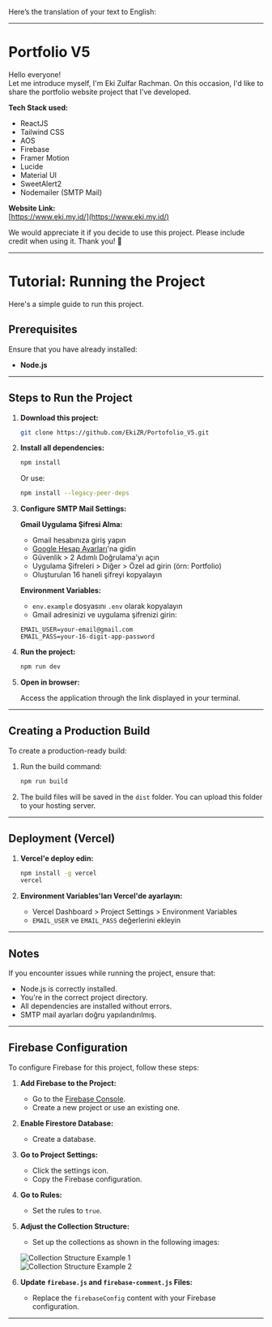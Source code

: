 Here’s the translation of your text to English:  

---

# Portfolio V5  
Hello everyone!  
Let me introduce myself, I'm Eki Zulfar Rachman. On this occasion, I'd like to share the portfolio website project that I've developed.  

**Tech Stack used:**  
- ReactJS  
- Tailwind CSS  
- AOS  
- Firebase  
- Framer Motion  
- Lucide  
- Material UI  
- SweetAlert2  
- Nodemailer (SMTP Mail)

**Website Link:**  
[https://www.eki.my.id/](https://www.eki.my.id/)  

We would appreciate it if you decide to use this project. Please include credit when using it. Thank you! 🙏  

---

# Tutorial: Running the Project  

Here's a simple guide to run this project.  

## Prerequisites  

Ensure that you have already installed:  
- **Node.js**  

---

## Steps to Run the Project  

1. **Download this project:**  

   ```bash  
   git clone https://github.com/EkiZR/Portofolio_V5.git  
   ```  

2. **Install all dependencies:**  

   ```bash  
   npm install  
   ```  
   Or use:  

   ```bash  
   npm install --legacy-peer-deps  
   ```  

3. **Configure SMTP Mail Settings:**

   **Gmail Uygulama Şifresi Alma:**
   - Gmail hesabınıza giriş yapın
   - [Google Hesap Ayarları](https://myaccount.google.com/)'na gidin
   - Güvenlik > 2 Adımlı Doğrulama'yı açın
   - Uygulama Şifreleri > Diğer > Özel ad girin (örn: Portfolio)
   - Oluşturulan 16 haneli şifreyi kopyalayın

   **Environment Variables:**
   - `env.example` dosyasını `.env` olarak kopyalayın
   - Gmail adresinizi ve uygulama şifrenizi girin:
   ```
   EMAIL_USER=your-email@gmail.com
   EMAIL_PASS=your-16-digit-app-password
   ```

4. **Run the project:**  

   ```bash  
   npm run dev  
   ```  

5. **Open in browser:**  

   Access the application through the link displayed in your terminal.  

---

## Creating a Production Build  

To create a production-ready build:  

1. Run the build command:  

   ```bash  
   npm run build  
   ```  

2. The build files will be saved in the `dist` folder. You can upload this folder to your hosting server.  

---

## Deployment (Vercel)

1. **Vercel'e deploy edin:**
   ```bash
   npm install -g vercel
   vercel
   ```

2. **Environment Variables'ları Vercel'de ayarlayın:**
   - Vercel Dashboard > Project Settings > Environment Variables
   - `EMAIL_USER` ve `EMAIL_PASS` değerlerini ekleyin

---

## Notes  

If you encounter issues while running the project, ensure that:  
- Node.js is correctly installed.  
- You're in the correct project directory.  
- All dependencies are installed without errors.  
- SMTP mail ayarları doğru yapılandırılmış.

---

## Firebase Configuration  

To configure Firebase for this project, follow these steps:  

1. **Add Firebase to the Project:**  
   - Go to the [Firebase Console](https://console.firebase.google.com/).  
   - Create a new project or use an existing one.  

2. **Enable Firestore Database:**  
   - Create a database.  

3. **Go to Project Settings:**  
   - Click the settings icon.  
   - Copy the Firebase configuration.  

4. **Go to Rules:**  
   - Set the rules to `true`.  

5. **Adjust the Collection Structure:**  
   - Set up the collections as shown in the following images:  

   ![Collection Structure Example 1](https://github.com/user-attachments/assets/38580122-08a4-4499-a8fd-0f253652a239)  
   ![Collection Structure Example 2](https://github.com/user-attachments/assets/d563d7ad-f1ab-46ff-8185-640dcebd0363)  

6. **Update `firebase.js` and `firebase-comment.js` Files:**  
   - Replace the `firebaseConfig` content with your Firebase configuration.  

---
